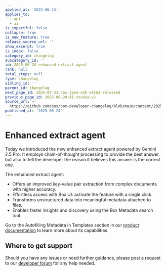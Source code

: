 ```yaml
---
applied_at: '2025-06-24'
applies_to:
  - api
  - ai
is_impactful: false
collapse: true
is_new_feature: true
release_source_url: ''
show_excerpt: true
is_index: false
category_id: changelog
subcategory_id: ''
id: 2025-06-24-enhanced-extract-agent
rank: null
total_steps: null
type: changelog
sibling_id: ''
parent_id: changelog
next_page_id: 2025-07-23-box-java-sdk-v4163-released
previous_page_id: 2025-06-24-AI-studio-v2
source_url: >-
  https://github.com/box/box-developer-changelog/blob/main/content/2025/06-24-enhanced-extract-agent.md
published_at: '2025-06-24'
---
```

# Enhanced extract agent

Today we introduced the new enhanced extract agent powered by Gemini 2.5 Pro. It employs chain-of-thought
processing to provide the best answer, but also to tell the developer the reason it believes this answer is the correct one.

The enhanced extract agent:

* Offers an improved key-value pair extraction from complex documents with higher accuracy.
* Effortless access with Box UI: activate the feature with a single click.
* Transforms unstructured data into meaningful metadata attached to files.
* Enables faster insights and discovery using the Box Metadata search tool.

Go to the Autofilling Metadata in Templates section in our [product documentation][1] to learn more about its capabilities.

<!-- more -->

## Where to get support

Should you have any issues or need further guidance, please post a request to our [developer forum][2] for any help needed.

[1]: https://support.box.com/hc/en-us/articles/360044196173-Using-Metadata
[2]: https://forum.box.com/